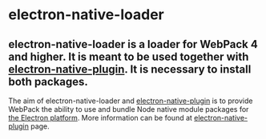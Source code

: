 # electron-native-loader
electron-native-loader is a loader for WebPack 4 and higher. It is meant to be used together with [electron-native-plugin](https://github.com/evonox/electron-native-plugin). It is necessary to install both packages.
---
The aim of electron-native-loader and [electron-native-plugin](https://github.com/evonox/electron-native-plugin) is to provide WebPack the ability to use and bundle Node native module packages for [the Electron platform](https://electronjs.org/). More information can be found at [electron-native-plugin](https://github.com/evonox/electron-native-plugin) page.
